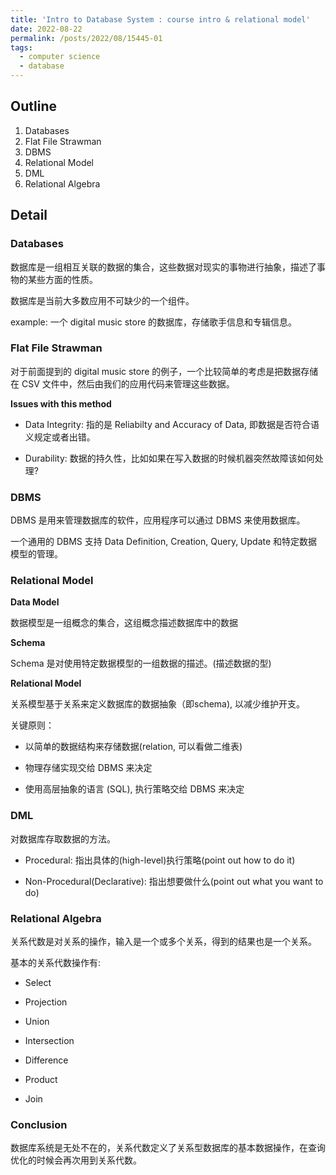 ```yaml
---
title: 'Intro to Database System : course intro & relational model'
date: 2022-08-22
permalink: /posts/2022/08/15445-01
tags:
  - computer science
  - database
---
```


## Outline

1. Databases
2. Flat File Strawman
3. DBMS
4. Relational Model
5. DML
6. Relational Algebra

## Detail

### Databases

数据库是一组相互关联的数据的集合，这些数据对现实的事物进行抽象，描述了事物的某些方面的性质。

数据库是当前大多数应用不可缺少的一个组件。

example: 一个 digital music store 的数据库，存储歌手信息和专辑信息。

### Flat File Strawman

对于前面提到的 digital music store 的例子，一个比较简单的考虑是把数据存储在 CSV 文件中，然后由我们的应用代码来管理这些数据。

**Issues with this method**

- Data Integrity: 指的是 Reliabilty and Accuracy of Data, 即数据是否符合语义规定或者出错。

- Durability: 数据的持久性，比如如果在写入数据的时候机器突然故障该如何处理?

### DBMS

DBMS 是用来管理数据库的软件，应用程序可以通过 DBMS 来使用数据库。

一个通用的 DBMS 支持 Data Definition, Creation, Query, Update 和特定数据模型的管理。

### Relational Model

**Data Model**

数据模型是一组概念的集合，这组概念描述数据库中的数据

**Schema**

Schema 是对使用特定数据模型的一组数据的描述。(描述数据的型)

**Relational Model**

关系模型基于关系来定义数据库的数据抽象（即schema), 以减少维护开支。

关键原则：

- 以简单的数据结构来存储数据(relation, 可以看做二维表)

- 物理存储实现交给 DBMS 来决定

- 使用高层抽象的语言 (SQL), 执行策略交给 DBMS 来决定

### DML

对数据库存取数据的方法。

- Procedural: 指出具体的(high-level)执行策略(point out how to do it)

- Non-Procedural(Declarative): 指出想要做什么(point out what you want to do)

### Relational Algebra

关系代数是对关系的操作，输入是一个或多个关系，得到的结果也是一个关系。

基本的关系代数操作有:

- Select

- Projection

- Union

- Intersection

- Difference

- Product

- Join

### Conclusion

数据库系统是无处不在的，关系代数定义了关系型数据库的基本数据操作，在查询优化的时候会再次用到关系代数。